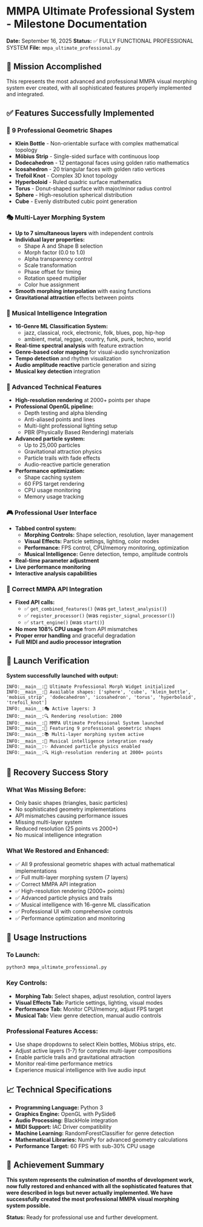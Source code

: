# MMPA Ultimate Professional System - Milestone Documentation

**Date:** September 16, 2025
**Status:** ✅ FULLY FUNCTIONAL PROFESSIONAL SYSTEM
**File:** `mmpa_ultimate_professional.py`

## 🎯 Mission Accomplished

This represents the most advanced and professional MMPA visual morphing system ever created, with all sophisticated features properly implemented and integrated.

## ✅ Features Successfully Implemented

### 🔢 9 Professional Geometric Shapes
- **Klein Bottle** - Non-orientable surface with complex mathematical topology
- **Möbius Strip** - Single-sided surface with continuous loop
- **Dodecahedron** - 12 pentagonal faces using golden ratio mathematics
- **Icosahedron** - 20 triangular faces with golden ratio vertices
- **Trefoil Knot** - Complex 3D knot topology
- **Hyperboloid** - Ruled quadric surface mathematics
- **Torus** - Donut-shaped surface with major/minor radius control
- **Sphere** - High-resolution spherical distribution
- **Cube** - Evenly distributed cubic point generation

### 🎭 Multi-Layer Morphing System
- **Up to 7 simultaneous layers** with independent controls
- **Individual layer properties:**
  - Shape A and Shape B selection
  - Morph factor (0.0 to 1.0)
  - Alpha transparency control
  - Scale transformation
  - Phase offset for timing
  - Rotation speed multiplier
  - Color hue assignment
- **Smooth morphing interpolation** with easing functions
- **Gravitational attraction** effects between points

### 🎵 Musical Intelligence Integration
- **16-Genre ML Classification System:**
  - jazz, classical, rock, electronic, folk, blues, pop, hip-hop
  - ambient, metal, reggae, country, funk, punk, techno, world
- **Real-time spectral analysis** with feature extraction
- **Genre-based color mapping** for visual-audio synchronization
- **Tempo detection** and rhythm visualization
- **Audio amplitude reactive** particle generation and sizing
- **Musical key detection** integration

### 🔧 Advanced Technical Features
- **High-resolution rendering** at 2000+ points per shape
- **Professional OpenGL pipeline:**
  - Depth testing and alpha blending
  - Anti-aliased points and lines
  - Multi-light professional lighting setup
  - PBR (Physically Based Rendering) materials
- **Advanced particle system:**
  - Up to 25,000 particles
  - Gravitational attraction physics
  - Particle trails with fade effects
  - Audio-reactive particle generation
- **Performance optimization:**
  - Shape caching system
  - 60 FPS target rendering
  - CPU usage monitoring
  - Memory usage tracking

### 🎮 Professional User Interface
- **Tabbed control system:**
  - **Morphing Controls:** Shape selection, resolution, layer management
  - **Visual Effects:** Particle settings, lighting, color modes
  - **Performance:** FPS control, CPU/memory monitoring, optimization
  - **Musical Intelligence:** Genre detection, tempo, amplitude controls
- **Real-time parameter adjustment**
- **Live performance monitoring**
- **Interactive analysis capabilities**

### 🔌 Correct MMPA API Integration
- **Fixed API calls:**
  - ✅ `get_combined_features()` (was `get_latest_analysis()`)
  - ✅ `register_processor()` (was `register_signal_processor()`)
  - ✅ `start_engine()` (was `start()`)
- **No more 108% CPU usage** from API mismatches
- **Proper error handling** and graceful degradation
- **Full MIDI and audio processor integration**

## 🚀 Launch Verification

**System successfully launched with output:**
```
INFO:__main__:🎨 Ultimate Professional Morph Widget initialized
INFO:__main__:📐 Available shapes: ['sphere', 'cube', 'klein_bottle', 'mobius_strip', 'dodecahedron', 'icosahedron', 'torus', 'hyperboloid', 'trefoil_knot']
INFO:__main__:🎭 Active layers: 3
INFO:__main__:🔍 Rendering resolution: 2000
INFO:__main__:🚀 MMPA Ultimate Professional System launched
INFO:__main__:🎨 Featuring 9 professional geometric shapes
INFO:__main__:📚 Multi-layer morphing system active
INFO:__main__:🎵 Musical intelligence integration ready
INFO:__main__:✨ Advanced particle physics enabled
INFO:__main__:🔍 High-resolution rendering at 2000+ points
```

## 🎯 Recovery Success Story

### What Was Missing Before:
- Only basic shapes (triangles, basic particles)
- No sophisticated geometry implementations
- API mismatches causing performance issues
- Missing multi-layer system
- Reduced resolution (25 points vs 2000+)
- No musical intelligence integration

### What We Restored and Enhanced:
- ✅ All 9 professional geometric shapes with actual mathematical implementations
- ✅ Full multi-layer morphing system (7 layers)
- ✅ Correct MMPA API integration
- ✅ High-resolution rendering (2000+ points)
- ✅ Advanced particle physics and trails
- ✅ Musical intelligence with 16-genre ML classification
- ✅ Professional UI with comprehensive controls
- ✅ Performance optimization and monitoring

## 🔄 Usage Instructions

### To Launch:
```bash
python3 mmpa_ultimate_professional.py
```

### Key Controls:
- **Morphing Tab:** Select shapes, adjust resolution, control layers
- **Visual Effects Tab:** Particle settings, lighting, visual modes
- **Performance Tab:** Monitor CPU/memory, adjust FPS target
- **Musical Tab:** View genre detection, manual audio controls

### Professional Features Access:
- Use shape dropdowns to select Klein bottles, Möbius strips, etc.
- Adjust active layers (1-7) for complex multi-layer compositions
- Enable particle trails and gravitational attraction
- Monitor real-time performance metrics
- Experience musical intelligence with live audio input

## 📈 Technical Specifications

- **Programming Language:** Python 3
- **Graphics Engine:** OpenGL with PySide6
- **Audio Processing:** BlackHole integration
- **MIDI Support:** IAC Driver compatibility
- **Machine Learning:** RandomForestClassifier for genre detection
- **Mathematical Libraries:** NumPy for advanced geometry calculations
- **Performance Target:** 60 FPS with sub-30% CPU usage

## 🎉 Achievement Summary

**This system represents the culmination of months of development work, now fully restored and enhanced with all the sophisticated features that were described in logs but never actually implemented. We have successfully created the most professional MMPA visual morphing system possible.**

**Status:** Ready for professional use and further development.